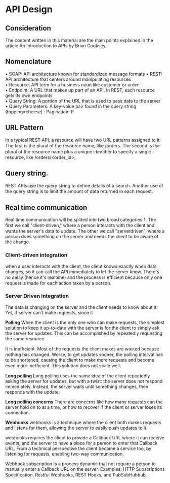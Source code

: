 
# API Design

## Consideration
The content written in this material are the main points explained in the article An Introduction to APIs  by Brian Cooksey.


## Nomenclature
• SOAP: API architecture known for standardized message formats
• REST: API architecture that centers around manipulating  resources   
• Resource: API term for a business noun like customer or order  
• Endpoint: A URL that makes up part of an API. In REST, each  resource gets its own endpoints  
• Query String: A portion of the URL that is used to pass data to the  server  
• Query Parameters: A key-value pair found in the query string  (topping=cheese)   · Pagination: P

## URL Pattern
In a  typical REST API, a resource will have two URL patterns assigned to it.  The ﬁrst is the plural of the resource name, like /orders. The second is  the plural of the resource name plus a unique identiﬁer to specify a  single resource, like /orders/<order_id>,

## Query string.
REST APIs use the query string to deﬁne details of a search.
Another use of the query string is to limit the amount of data returned  in each request.

## Real time communication
Real time communication will be splited  into two broad categories 1.  The ﬁrst we call "client-driven," where a person interacts with the client  and wants the server's data to update. The other we call "serverdriven", where a person does something on the server and needs the  client to be aware of the change.

### Client-driven integration
when a user interacts with the client, the  client knows exactly when data changes, so it can call the API  immediately to let the server know. There's no delay (hence it's realtime) and the process is eﬃcient because only one request is made for each action taken by a person.

### Server Driven integration
The data is changing  on the server and the client needs to know about it. Yet, if server can't  make requests, since it

**Polling**
When the client is the only one who can make requests, the simplest  solution to keep it up-to-date with the server is for the client to simply  ask the server for updates. This can be accomplished by repeatedly  requesting the same resource

It is ineﬃcient. Most of the requests the client makes are wasted because  nothing has changed. Worse, to get updates sooner, the polling interval  has to be shortened, causing the client to make more requests and  become even more ineﬃcient. This solution does not scale well.

**Long polling**
Long  polling uses the same idea of the client repeatedly asking the server for  updates, but with a twist: the server does not respond immediately.  Instead, the server waits until something changes, then responds with  the update.

**Long polling concerns**
There are concerns like how many requests  can the server hold on to at a time, or how to recover if the client or  server loses its connection.

**Webhooks**
webhooks is a technique where the client both makes requests and listens for them,  allowing the server to easily push updates to it.

webhooks  requires the client to provide a Callback URL where it can receive  events, and the server to have a place for a person to enter that  Callback URL. From a  technical perspective the client became a service too, by listening for requests, enabling two-way  communication.

Webhook subscription
Is a process dynamic that not require  a person to manually enter a Callback URL on the server. Examples: HTTP Subscriptions Speciﬁcation, Restful Webhooks,  REST Hooks, and PubSubHubbub.
